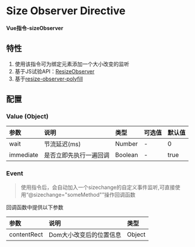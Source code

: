 # Size Observer Directive

**Vue指令-sizeObserver**

## 特性
1. 使用该指令可为绑定元素添加一个大小改变的监听
2. 基于JS试验API：[ResizeObserver](https://developer.mozilla.org/en-US/docs/Web/API/Resize_Observer_API)
3. 基于[resize-observer-polyfill](https://github.com/que-etc/resize-observer-polyfill)

## 配置

### Value (Object)
|参数|说明|类型|可选值|默认值|
|:---|:---|:---|:---|:---|
|wait|节流延迟(ms)|Number|-|0|
|immediate|是否立即先执行一遍回调|Boolean|-|true|

### Event
> 使用指令后，会自动加入一个sizechange的自定义事件监听,可直接使用“@sizechange="someMethod"”操作回调函数

回调函数中提供以下参数

|参数|说明|类型|
|:---|:---|:---|
|contentRect|Dom大小改变后的位置信息|Object|